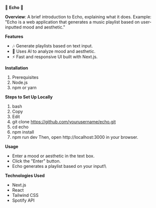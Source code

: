 🎵 **Echo** 🎵

**Overview**: A brief introduction to Echo, explaining what it does. Example:
"Echo is a web application that generates a music playlist based on user-inputted mood and aesthetic."

**Features**
- 🎶 Generate playlists based on text input.
- 🎨 Uses AI to analyze mood and aesthetic.
- ⚡ Fast and responsive UI built with Next.js.

**Installation**
1. Prerequisites
2. Node.js
3. npm or yarn

**Steps to Set Up Locally**
1. bash
2. Copy
3. Edit
4. git clone https://github.com/yourusername/echo.git
5. cd echo
6. npm install
7. npm run dev
Then, open http://localhost:3000 in your browser.

**Usage**
- Enter a mood or aesthetic in the text box.
- Click the "Enter" button.
- Echo generates a playlist based on your input!\

**Technologies Used**
- Next.js
- React
- Tailwind CSS
- Spotify API
